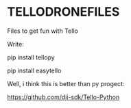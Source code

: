 # TELLODRONEFILES
Files to get fun with Tello

Write:

pip install tellopy

pip install easytello

Well, i think this is better than py progect:

https://github.com/dji-sdk/Tello-Python
